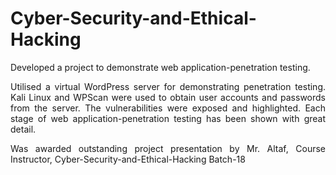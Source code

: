 # Cyber-Security-and-Ethical-Hacking
Developed a project to demonstrate web application-penetration testing.

<p align="justify">Utilised a virtual WordPress server for demonstrating penetration testing. Kali Linux and WPScan were used to obtain user accounts and passwords from the server. The vulnerabilities were exposed and highlighted.
Each stage of web application-penetration testing has been shown with great detail. </p>

<p align="justify">Was awarded outstanding project presentation by Mr. Altaf, Course Instructor, Cyber-Security-and-Ethical-Hacking Batch-18</p>
